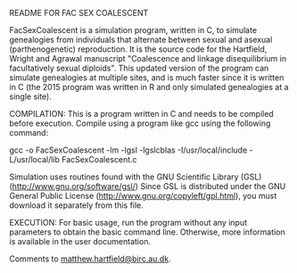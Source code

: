 README FOR FAC SEX COALESCENT

FacSexCoalescent is a simulation program, written in C, to simulate genealogies from individuals that alternate between sexual and asexual (parthenogenetic) reproduction. It is the source code for the Hartfield, Wright and Agrawal manuscript "Coalescence and linkage disequilibrium in facultatively sexual diploids". This updated version of the program can simulate genealogies at multiple sites, and is much faster since it is written in C (the 2015 program was written in R and only simulated genealogies at a single site).

COMPILATION:
This is a program written in C and needs to be compiled before execution. Compile using a program like gcc using the following command:

gcc -o FacSexCoalescent -lm -lgsl -lgslcblas -I/usr/local/include -L/usr/local/lib FacSexCoalescent.c

Simulation uses routines found with the GNU Scientific Library (GSL) (http://www.gnu.org/software/gsl/) Since GSL is distributed under the GNU General Public License (http://www.gnu.org/copyleft/gpl.html), you must download it separately from this file.

EXECUTION:
For basic usage, run the program without any input parameters to obtain the basic command line.
Otherwise, more information is available in the user documentation.

Comments to matthew.hartfield@birc.au.dk.
